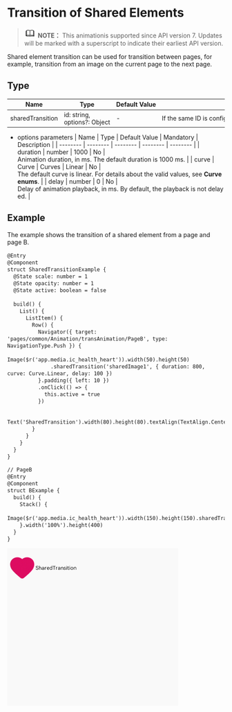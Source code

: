 # Transition of Shared Elements


> ![icon-note.gif](public_sys-resources/icon-note.gif) **NOTE：**
> This animationis supported since API version 7. Updates will be marked with a superscript to indicate their earliest API version.


Shared element transition can be used for transition between pages, for example, transition from an image on the current page to the next page.


## Type

  | Name | Type | Default&nbsp;Value | Description | 
| -------- | -------- | -------- | -------- |
| sharedTransition | id:&nbsp;string,<br/>options?:&nbsp;Object | - | If&nbsp;the&nbsp;same&nbsp;ID&nbsp;is&nbsp;configured&nbsp;for&nbsp;a&nbsp;component&nbsp;on&nbsp;the&nbsp;two&nbsp;pages,&nbsp;this&nbsp;shared&nbsp;component&nbsp;is&nbsp;transited.&nbsp;If&nbsp;this&nbsp;parameter&nbsp;is&nbsp;set&nbsp;to&nbsp;an&nbsp;empty&nbsp;string,&nbsp;no&nbsp;shared&nbsp;elements&nbsp;are&nbsp;transited. | 

- options parameters
    | Name | Type | Default&nbsp;Value | Mandatory | Description | 
  | -------- | -------- | -------- | -------- | -------- |
  | duration | number | 1000 | No | Animation&nbsp;duration,&nbsp;in&nbsp;ms.&nbsp;The&nbsp;default&nbsp;duration&nbsp;is&nbsp;1000&nbsp;ms. | 
  | curve | Curve&nbsp;\|&nbsp;Curves | Linear | No | The&nbsp;default&nbsp;curve&nbsp;is&nbsp;linear.&nbsp;For&nbsp;details&nbsp;about&nbsp;the&nbsp;valid&nbsp;values,&nbsp;see&nbsp;**Curve&nbsp;enums**. | 
  | delay | number | 0 | No | Delay&nbsp;of&nbsp;animation&nbsp;playback,&nbsp;in&nbsp;ms.&nbsp;By&nbsp;default,&nbsp;the&nbsp;playback&nbsp;is&nbsp;not&nbsp;delayed. | 


## Example

The example shows the transition of a shared element from a page and page B.

  
```
@Entry
@Component
struct SharedTransitionExample {
  @State scale: number = 1
  @State opacity: number = 1
  @State active: boolean = false

  build() {
    List() {
      ListItem() {
        Row() {
          Navigator({ target: 'pages/common/Animation/transAnimation/PageB', type: NavigationType.Push }) {
            Image($r('app.media.ic_health_heart')).width(50).height(50)
              .sharedTransition('sharedImage1', { duration: 800, curve: Curve.Linear, delay: 100 })
          }.padding({ left: 10 })
          .onClick(() => {
            this.active = true
          })

          Text('SharedTransition').width(80).height(80).textAlign(TextAlign.Center)
        }
      }
    }
  }
}
```

  
```
// PageB
@Entry
@Component
struct BExample {
  build() {
    Stack() {
      Image($r('app.media.ic_health_heart')).width(150).height(150).sharedTransition('sharedImage1')
    }.width('100%').height(400)
  }
}
```

![en-us_image_0000001211898494](figures/en-us_image_0000001211898494.gif)
